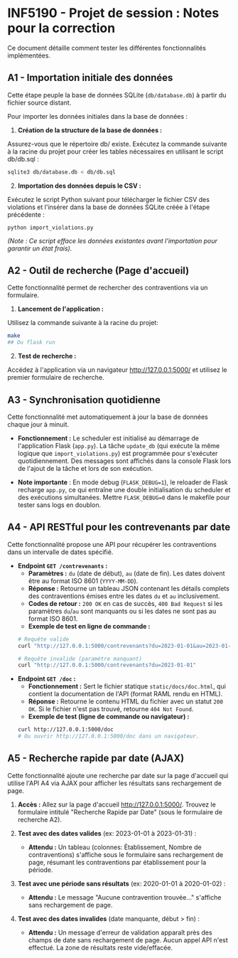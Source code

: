 # INF5190 - Projet de session : Notes pour la correction

Ce document détaille comment tester les différentes fonctionnalités implémentées.

## A1 - Importation initiale des données

Cette étape peuple la base de données SQLite (`db/database.db`) à partir du fichier source distant.

Pour importer les données initiales dans la base de données :
1. **Création de la structure de la base de données :**

Assurez-vous que le répertoire db/ existe. Exécutez la commande suivante à la racine du projet pour créer les tables nécessaires en utilisant le script db/db.sql :
   ```bash
   sqlite3 db/database.db < db/db.sql
   ```

2. **Importation des données depuis le CSV :**

Exécutez le script Python suivant pour télécharger le fichier CSV des violations et l'insérer dans la base de données SQLite créée à l'étape précédente :

    python import_violations.py

*(Note : Ce script efface les données existantes avant l'importation pour garantir un état frais).*    

## A2 - Outil de recherche (Page d'accueil)
Cette fonctionnalité permet de rechercher des contraventions via un formulaire.

1. **Lancement de l'application :**

Utilisez la commande suivante à la racine du projet:
```bash
make
## Ou flask run
```
2. **Test de recherche :**

Accédez à l'application via un navigateur http://127.0.0.1:5000/  et utilisez le premier formulaire de recherche.

 ## A3 - Synchronisation quotidienne

Cette fonctionnalité met automatiquement à jour la base de données chaque jour à minuit.

- **Fonctionnement :** Le scheduler est initialisé au démarrage de l'application Flask (`app.py`). La tâche `update_db` (qui exécute la même logique que `import_violations.py`) est programmée pour s'exécuter quotidiennement. Des messages sont affichés dans la console Flask lors de l'ajout de la tâche et lors de son exécution.

- **Note importante** : En mode debug (`FLASK_DEBUG=1`), le reloader de Flask recharge `app.py`, ce qui entraîne une double initialisation du scheduler et des exécutions simultanées. Mettre `FLASK_DEBUG=0` dans le makefile pour tester sans logs en doublon.

## A4 - API RESTful pour les contrevenants par date

Cette fonctionnalité propose une API pour récupérer les contraventions dans un intervalle de dates spécifié.

- **Endpoint `GET /contrevenants` :**
  - **Paramètres :** `du` (date de début), `au` (date de fin). Les dates doivent être au format ISO 8601 (`YYYY-MM-DD`).
  - **Réponse :** Retourne un tableau JSON contenant les détails complets des contraventions émises entre les dates `du` et `au` inclusivement.
  - **Codes de retour :** `200 OK` en cas de succès, `400 Bad Request` si les paramètres `du`/`au` sont manquants ou si les dates ne sont pas au format ISO 8601.
  - **Exemple de test en ligne de commande :**
  ```bash
  # Requête valide
  curl "http://127.0.0.1:5000/contrevenants?du=2023-01-01&au=2023-01-31"

  # Requête invalide (paramètre manquant)
  curl "http://127.0.0.1:5000/contrevenants?du=2023-01-01"
  ```
- **Endpoint `GET /doc` :**
  - **Fonctionnement :** Sert le fichier statique `static/docs/doc.html`, qui contient la documentation de l'API (format RAML rendu en HTML).
  - **Réponse :** Retourne le contenu HTML du fichier avec un statut `200 OK`. Si le fichier n'est pas trouvé, retourne `404 Not Found`.
  - **Exemple de test (ligne de commande ou navigateur) :**
  ```bash
  curl http://127.0.0.1:5000/doc
  # Ou ouvrir http://127.0.0.1:5000/doc dans un navigateur.
  ```

## A5 - Recherche rapide par date (AJAX)
Cette fonctionnalité ajoute une recherche par date sur la page d'accueil qui utilise l'API A4 via AJAX pour afficher les résultats sans rechargement de page. 

1. **Accès :** Allez sur la page d'accueil http://127.0.0.1:5000/. Trouvez le formulaire intitulé "Recherche Rapide par Date" (sous le formulaire de recherche A2).
2. **Test avec des dates valides** (ex: 2023-01-01 à 2023-01-31) :

    - **Attendu :** Un tableau (colonnes: Établissement, Nombre de contraventions) s'affiche sous le formulaire sans rechargement de page, résumant les contraventions par établissement pour la période.
3. **Test avec une période sans résultats** (ex: 2020-01-01 à 2020-01-02) :
    - **Attendu :** Le message "Aucune contravention trouvée..." s'affiche sans rechargement de page.
4. **Test avec des dates invalides** (date manquante, début > fin) :
    - **Attendu :** Un message d'erreur de validation apparaît près des champs de date sans rechargement de page. Aucun appel API n'est effectué. La zone de résultats reste vide/effacée.
